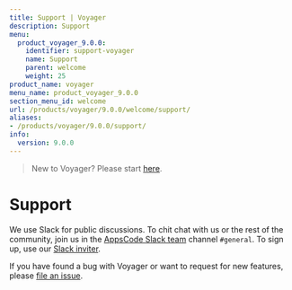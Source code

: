 ```yaml
---
title: Support | Voyager
description: Support
menu:
  product_voyager_9.0.0:
    identifier: support-voyager
    name: Support
    parent: welcome
    weight: 25
product_name: voyager
menu_name: product_voyager_9.0.0
section_menu_id: welcome
url: /products/voyager/9.0.0/welcome/support/
aliases:
- /products/voyager/9.0.0/support/
info:
  version: 9.0.0
---
```


> New to Voyager? Please start [here](/products/voyager/9.0.0/concepts/overview).

# Support

We use Slack for public discussions. To chit chat with us or the rest of the community, join us in the [AppsCode Slack team](https://appscode.slack.com/messages/C0XQFLGRM/details/) channel `#general`. To sign up, use our [Slack inviter](https://slack.appscode.com/).

If you have found a bug with Voyager or want to request for new features, please [file an issue](https://github.com/appscode/voyager/issues/new).
